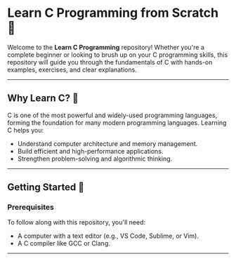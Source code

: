 
# Learn C Programming from Scratch 📘

Welcome to the **Learn C Programming** repository! Whether you're a complete beginner or looking to brush up on your C programming skills, this repository will guide you through the fundamentals of C with hands-on examples, exercises, and clear explanations.

---

## Why Learn C? 🤔

C is one of the most powerful and widely-used programming languages, forming the foundation for many modern programming languages. Learning C helps you:

- Understand computer architecture and memory management.
- Build efficient and high-performance applications.
- Strengthen problem-solving and algorithmic thinking.

---

## Getting Started 🚀

### Prerequisites

To follow along with this repository, you'll need:

- A computer with a text editor (e.g., VS Code, Sublime, or Vim).
- A C compiler like GCC or Clang.

---


